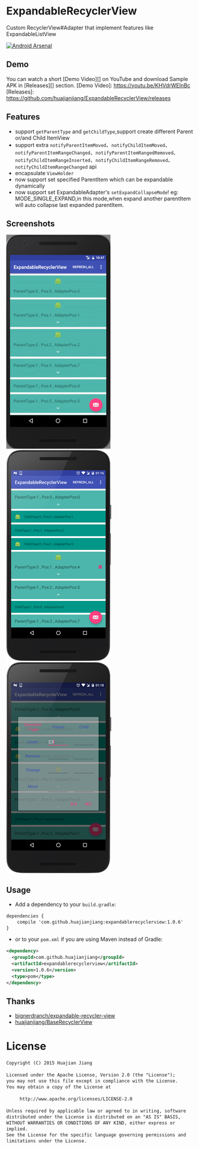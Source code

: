 # ExpandableRecyclerView
Custom RecyclerView#Adapter that implement features like ExpandableListView

[![Android Arsenal](https://img.shields.io/badge/%20Android%20Arsenal%20-%20ExpandableRecyclerView%20-brightgreen.svg)](https://android-arsenal.com/details/1/5071)

## Demo
You can watch a short [Demo Video][] on YouTube and download Sample APK in [Releases][] section.
[Demo Video]: https://youtu.be/KHVdrWEInBc
[Releases]: https://github.com/huajianjiang/ExpandableRecyclerView/releases

## Features

* support `getParentType` and `getChildType`,support create different Parent or/and Child ItemView
* support extra `notifyParentItemMoved`、`notifyChildItemMoved`、`notifyParentItemRangeChanged`、`notifyParentItemRangedRemoved`、`notifyChildItemRangeInserted`、`notifyChildItemRangeRemoved`、`notifyChildItemRangeChanged` api
* encapsulate `ViewHolder`
* now support set specified ParentItem which can be expandable dynamically
* now support set ExpandableAdapter's `setExpandCollapseMode`! eg: MODE_SINGLE_EXPAND,in this mode,when expand another parentItem will auto collapse last expanded parentItem.

## Screenshots

![Demo](screenshots/demo.gif)
![Demo](/screenshots/screenshot_4.png)
![Demo](/screenshots/screenshot_5.png)

## Usage
* Add a dependency to your `build.gradle`:

```grooey
dependencies {
    compile 'com.github.huajianjiang:expandablerecyclerview:1.0.6'
}
```

* or to your `pom.xml` if you are using Maven instead of Gradle:

```XML
<dependency>
  <groupId>com.github.huajianjiang</groupId>
  <artifactId>expandablerecyclerview</artifactId>
  <version>1.0.6</version>
  <type>pom</type>
</dependency>
```

## Thanks

* [bignerdranch/expandable-recycler-view](https://github.com/bignerdranch/expandable-recycler-view)
* [huajianjiang/BaseRecyclerView](https://github.com/huajianjiang/BaseRecyclerView)

License
=======

    Copyright (C) 2015 Huajian Jiang

    Licensed under the Apache License, Version 2.0 (the "License");
    you may not use this file except in compliance with the License.
    You may obtain a copy of the License at

         http://www.apache.org/licenses/LICENSE-2.0

    Unless required by applicable law or agreed to in writing, software
    distributed under the License is distributed on an "AS IS" BASIS,
    WITHOUT WARRANTIES OR CONDITIONS OF ANY KIND, either express or implied.
    See the License for the specific language governing permissions and
    limitations under the License.
